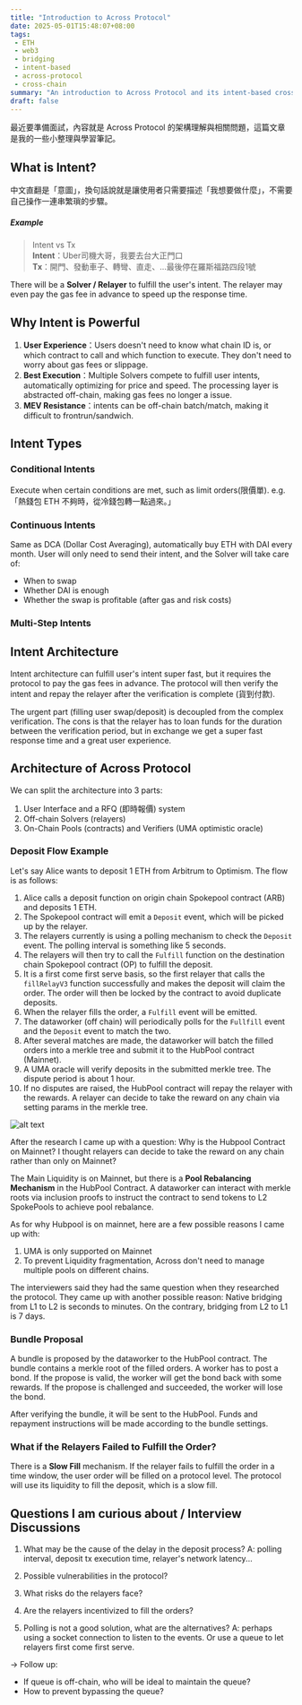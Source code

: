 ```yaml
---
title: "Introduction to Across Protocol"
date: 2025-05-01T15:48:07+08:00
tags:
 - ETH
 - web3
 - bridging
 - intent-based
 - across-protocol
 - cross-chain
summary: "An introduction to Across Protocol and its intent-based cross-chain bridging solution."
draft: false
---
```

最近要準備面試，內容就是 Across Protocol 的架構理解與相關問題，這篇文章是我的一些小整理與學習筆記。

## What is Intent?
中文直翻是「意圖」，換句話說就是讓使用者只需要描述「我想要做什麼」，不需要自己操作一連串繁瑣的步驟。

##### Example
> Intent vs Tx  
> **Intent**：Uber司機大哥，我要去台大正門口  
> **Tx**：開門、發動車子、轉彎、直走、...最後停在羅斯福路四段1號

There will be a **Solver / Relayer** to fulfill the user's intent. The relayer may even pay the gas fee in advance to speed up the response time.

## Why Intent is Powerful
1. **User Experience**：Users doesn't need to know what chain ID is, or which contract to call and which function to execute. They don't need to worry about gas fees or slippage.
2. **Best Execution**：Multiple Solvers compete to fulfill user intents, automatically optimizing for price and speed. The processing layer is abstracted off-chain, making gas fees no longer a issue.
3. **MEV Resistance**：intents can be off-chain batch/match, making it difficult to frontrun/sandwich.

## Intent Types
### Conditional Intents
Execute when certain conditions are met, such as limit orders(限價單).
e.g.「熱錢包 ETH 不夠時，從冷錢包轉一點過來。」

### Continuous Intents
Same as DCA (Dollar Cost Averaging), automatically buy ETH with DAI every month.
User will only need to send their intent, and the Solver will take care of:
- When to swap
- Whether DAI is enough
- Whether the swap is profitable (after gas and risk costs)
### Multi-Step Intents
## Intent Architecture
Intent architecture can fulfill user's intent super fast, but it requires the protocol to pay the gas fees in advance. The protocol will then verify the intent and repay the relayer after the verification is complete (貨到付款).

The urgent part (filling user swap/deposit) is decoupled from the complex verification. The cons is that the relayer has to loan funds for the duration between the verification period, but in exchange we get a super fast response time and a great user experience.

## Architecture of Across Protocol
We can split the architecture into 3 parts:
1. User Interface and a RFQ (即時報價) system
2. Off-chain Solvers (relayers)
3. On-Chain Pools (contracts) and Verifiers (UMA optimistic oracle)

### Deposit Flow Example
Let's say Alice wants to deposit 1 ETH from Arbitrum to Optimism. The flow is as follows:
1. Alice calls a deposit function on origin chain Spokepool contract (ARB) and deposits 1 ETH.
2. The Spokepool contract will emit a `Deposit` event, which will be picked up by the relayer.
3. The relayers currently is using a polling mechanism to check the `Deposit` event. The polling interval is something like 5 seconds.
4. The relayers will then try to call the `Fulfill` function on the destination chain Spokepool contract (OP) to fulfill the deposit.
5. It is a first come first serve basis, so the first relayer that calls the `fillRelayV3` function successfully and makes the deposit will claim the order. The order will then be locked by the contract to avoid duplicate deposits.
6. When the relayer fills the order, a `Fulfill` event will be emitted.
7. The dataworker (off chain) will periodically polls for the `Fullfill` event and the `Deposit` event to match the two. 
8. After several matches are made, the dataworker will batch the filled orders into a merkle tree and submit it to the HubPool contract (Mainnet).
9. A UMA oracle will verify deposits in the submitted merkle tree. The dispute period is about 1 hour.
10. If no disputes are raised, the HubPool contract will repay the relayer with the rewards. A relayer can decide to take the reward on any chain via setting params in the merkle tree.

![alt text](../../images/across-protocol-arch.png)


After the research I came up with a question: 
Why is the Hubpool Contract on Mainnet? I thought relayers can decide to take the reward on any chain rather than only on Mainnet?

The Main Liquidity is on Mainnet, but there is a **Pool Rebalancing Mechanism** in the HubPool Contract. A dataworker can interact with merkle roots via inclusion proofs to instruct the contract  to send tokens to L2 SpokePools to achieve pool rebalance.

As for why Hubpool is on mainnet, here are a few possible reasons I came up with:
1. UMA is only supported on Mainnet
2. To prevent Liquidity fragmentation, Across don't need to manage multiple pools on different chains. 

The interviewers said they had the same question when they researched the protocol. They came up with another possible reason:
Native bridging from L1 to L2 is seconds to minutes. On the contrary, bridging from L2 to L1 is 7 days.

### Bundle Proposal
A bundle is proposed by the dataworker to the HubPool contract. The bundle contains a merkle root of the filled orders. A worker has to post a bond. If the propose is valid, the worker will get the bond back with some rewards. If the propose is challenged and succeeded, the worker will lose the bond.

After verifying the bundle, it will be sent to the HubPool. Funds and repayment instructions will be made according to the bundle settings.
### What if the Relayers Failed to Fulfill the Order?
There is a **Slow Fill** mechanism. If the relayer fails to fulfill the order in a time window, the user order will be filled on a protocol level. The protocol will use its liquidity to fill the deposit, which is a slow fill. 

## Questions I am curious about / Interview Discussions
1. What may be the cause of the delay in the deposit process?
A: polling interval, deposit tx execution time, relayer's network latency...

1. Possible vulnerabilities in the protocol?
2. What risks do the relayers face?
3. Are the relayers incentivized to fill the orders?
4. Polling is not a good solution, what are the alternatives?
A: perhaps using a socket connection to listen to the events. Or use a queue to let relayers first come first serve.

-> Follow up: 
- If queue is off-chain, who will be ideal to maintain the queue? 
- How to prevent bypassing the queue?